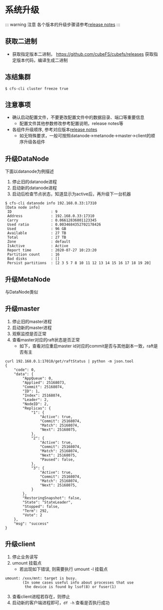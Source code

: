 # 系统升级

::: warning 注意
各个版本的升级步骤请参考[release notes](https://github.com/cubefs/cubefs/releases)
:::

## 获取二进制
+ 获取指定版本二进制， https://github.com/cubeFS/cubefs/releases 获取指定版本代码，编译生成二进制
## 冻结集群
```
$ cfs-cli cluster freeze true
```
## 注意事项
- 确认启动配置文件，不要更改配置文件中的数据目录、端口等重要信息
  - 配置文件其他参数修改参考配置说明，release notes等
- 各组件升级顺序, 参考对应版本[release notes](https://github.com/cubefs/cubefs/releases) 
  - 如无特殊要求，一般可按照datanode->metanode->master->client的顺序升级各组件

## 升级DataNode
下面以datanode为例描述
1. 停止旧的datanode进程
2. 启动新的datanode进程
3. 启动后检查节点状态，知道显示为active后，再升级下一台机器
```
$ cfs-cli datanode info 192.168.0.33:17310
[Data node info]
 ID                  : 9
 Address             : 192.168.0.33:17310
 Carry               : 0.06612836801123345
 Used ratio          : 0.0034684352702178426
 Used                : 96 GB
 Available           : 27 TB
 Total               : 27 TB
 Zone                : default
 IsActive            : Active
 Report time         : 2020-07-27 10:23:20
 Partition count     : 16
 Bad disks           : []
 Persist partitions  : [2 3 5 7 8 10 11 12 13 14 15 16 17 18 19 20]
```

## 升级MetaNode

与DataNode类似

## 升级master

1. 停止旧的master进程
2. 启动新的master进程
3. 观察监控是否正常
4. 查看master对应的raft状态是否正常
   - 如下，查看对应重启master id对应的commit是否与其他副本一致，raft是否有主
```shell
curl 192.168.0.1:17010/get/raftStatus | python -m json.tool
{
    "code": 0,
    "data": {
        "AppQueue": 0,
        "Applied": 25168073,
        "Commit": 25168074,
        "ID": 1,
        "Index": 25168074,
        "Leader": 2,
        "NodeID": 2,
        "Replicas": {
            "1": {
                "Active": true,
                "Commit": 25168074,
                "Match": 25168074,
                "Next": 25168075,
            },
            "2": {
                "Active": true,
                "Commit": 25168074,
                "Match": 25168074,
                "Next": 25168075,
                "Paused": false,
            },
            "3": {
                "Active": true,
                "Commit": 25168074,
                "Match": 25168074,
                "Next": 25168075,
            }
        },
        "RestoringSnapshot": false,
        "State": "StateLeader",
        "Stopped": false,
        "Term": 292,
        "Vote": 2
    },
    "msg": "success"
}
```
## 升级client

1. 停止业务读写
2. umount 挂载点
   - 若出现如下错误, 则需要执行 umount -l 挂载点
```
umount: /xxx/mnt: target is busy.
        (In some cases useful info about processes that use
         the device is found by lsof(8) or fuser(1)
```
3. 查看client进程若存在，则停止
4. 启动新的客户端进程即可，`df -h` 查看是否执行成功
